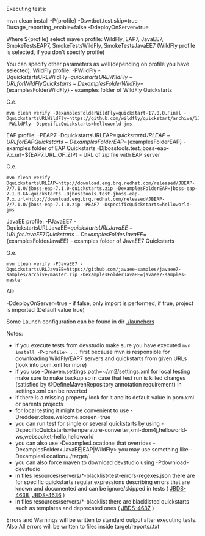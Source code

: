 Executing tests:

mvn clean install -P{profile} -Dswtbot.test.skip=true -Dusage_reporting_enable=false -DdeployOnServer=true

Where
	${profile} select maven profile: WildFly, EAP7, JavaEE7, SmokeTestsEAP7, SmokeTestsWildFly, SmokeTestsJavaEE7 (WildFly profile is selected, if you don't specify profile)
	
You can specify other parameters as well(depending on profile you have selected):
WildFly profile:
-PWildFly
-DquickstartsURLWildFly=${quickstartsURLWildFly}		-	URL for WildFly Quickstarts
-DexamplesFolderWildFly=${examplesFolderWildFly}		-	examples folder of WildFly Quickstarts

G.e.

```
mvn clean verify -DexamplesFolderWildFly=quickstart-17.0.0.Final -DquickstartsURLWildFly=https://github.com/wildfly/quickstart/archive/17.0.0.Final.zip -PWildFly -DspecificQuickstarts=helloworld-jms
```

EAP profile:
-PEAP7
-DquickstartsURLEAP=${quickstartsURLEAP}				-	URL for EAP Quickstarts
-DexamplesFolderEAP=${examplesFolderEAP}				-	examples folder of EAP Quickstarts
-Djbosstools.test.jboss-eap-7.x.url=${EAP7_URL_OF_ZIP}	-	URL of zip file with EAP server

G.e.

```
mvn clean verify -DquickstartsURLEAP=http://download.eng.brq.redhat.com/released/JBEAP-7/7.1.0/jboss-eap-7.1.0-quickstarts.zip -DexamplesFolderEAP=jboss-eap-7.1.0.GA-quickstarts -Djbosstools.test.jboss-eap-7.x.url=http://download.eng.brq.redhat.com/released/JBEAP-7/7.1.0/jboss-eap-7.1.0.zip -PEAP7 -DspecificQuickstarts=helloworld-jms
```

JavaEE profile:
-PJavaEE7
-DquickstartsURLJavaEE=${quickstartsURLJavaEE}			-	URL for JavaEE7 Quickstarts
-DexamplesFolderJavaEE=${examplesFolderJavaEE}			-	examples folder of JavaEE7 Quickstarts

G.e.

```
mvn clean verify -PJavaEE7 -DquickstartsURLJavaEE=https://github.com/javaee-samples/javaee7-samples/archive/master.zip -DexamplesFolderJavaEE=javaee7-samples-master
```

All:

-DdeployOnServer=true									-	if false, only import is performed, if true, project is imported (Default value true)

Some Launch configuration can be found in dir [./launchers](./launchers)

Notes: 
- if you execute tests from devstudio make sure you have executed ```mvn install -P<profile> ...``` first because mvn is responsible for downloading WildFly/EAP7 servers and quickstarts from given URLs (look into pom.xml for more)
- if you use -Dmaven.settings.path=~/.m2/settings.xml for local testing make sure to make backup so in case that test run is killed changes (satisfied by @DefineMavenRepository annotation requirement) in settings.xml can be reverted
- if there is a missing property look for it and its default value in pom.xml or parents projects
- for local testing it might be convenient to use  -Dreddeer.close.welcome.screen=true 
- you can run test for single or several quickstarts by using -DspecificQuickstarts=temperature-converter,xml-dom4j,helloworld-ws,websocket-hello,helloworld
- you can also use -DexamplesLocation=<pathToQuickstartsDir> that overrides -DexamplesFolder<JavaEE|EAP|WildFly> you may use something like -DexamplesLocation=./target/<quickstartsDir>
- you can also force maven to download devstudio using -Pdownload-devstudio
- in files resources/servers/*-blacklist-test-errors-regexes.json there are for specific quickstarts regular expressions describing errors that are known and documented and can be ignore/skipped in tests ( [JBDS-4638](https://issues.jboss.org/browse/JBDS-4638), [JBDS-4636](https://issues.jboss.org/browse/JBDS-4636) )
- in files resources/servers/*-blacklist there are blacklisted quickstarts such as templates and deprecated ones ( [JBDS-4637](https://issues.jboss.org/browse/JBDS-4637) )

  
Errors and Warnings will be written to standard output after executing tests.
Also All errors will be written to files inside target/reports/<exampleName>.txt
